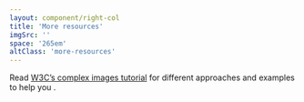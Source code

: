 ```yaml
---
layout: component/right-col
title: 'More resources'
imgSrc: ''
space: '265em'
altClass: 'more-resources'
---
```


Read [W3C’s complex images tutorial](#) for different approaches and examples to help you .

